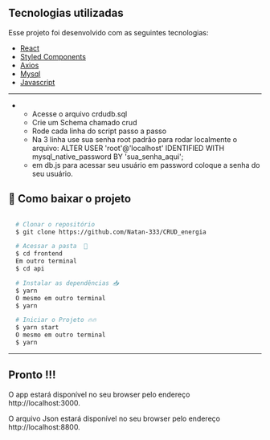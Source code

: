 ## Tecnologias utilizadas

Esse projeto foi desenvolvido com as seguintes tecnologias:
- [React](https://react.dev/)
- [Styled Components](https://styled-components.com/)
- [Axios](https://github.com/axios/axios)
- [Mysql](https://www.mysql.com/)
- [Javascript](https://www.javascript.com/)

---

* - Acesse o arquivo crdudb.sql
  - Crie um Schema chamado crud
  - Rode cada linha do script passo a passo 
  - Na 3 linha use sua senha root padrão para rodar localmente o arquivo: ALTER USER 'root'@'localhost' IDENTIFIED WITH mysql_native_password BY 'sua_senha_aqui';
  - em db.js para acessar seu usuário em password coloque a senha do seu usuário.


## 📁 Como baixar o projeto

```bash

  # Clonar o repositório
  $ git clone https://github.com/Natan-333/CRUD_energia

  # Acessar a pasta  💪
  $ cd frontend
  Em outro terminal
  $ cd api

  # Instalar as dependências 📥
  $ yarn
  O mesmo em outro terminal
  $ yarn

  # Iniciar o Projeto 🔥🔥
  $ yarn start
  O mesmo em outro terminal
  $ yarn


```
---

## Pronto !!!
O app estará disponível no seu browser pelo endereço http://localhost:3000.

O arquivo Json estará disponível no seu browser pelo endereço http://localhost:8800.
